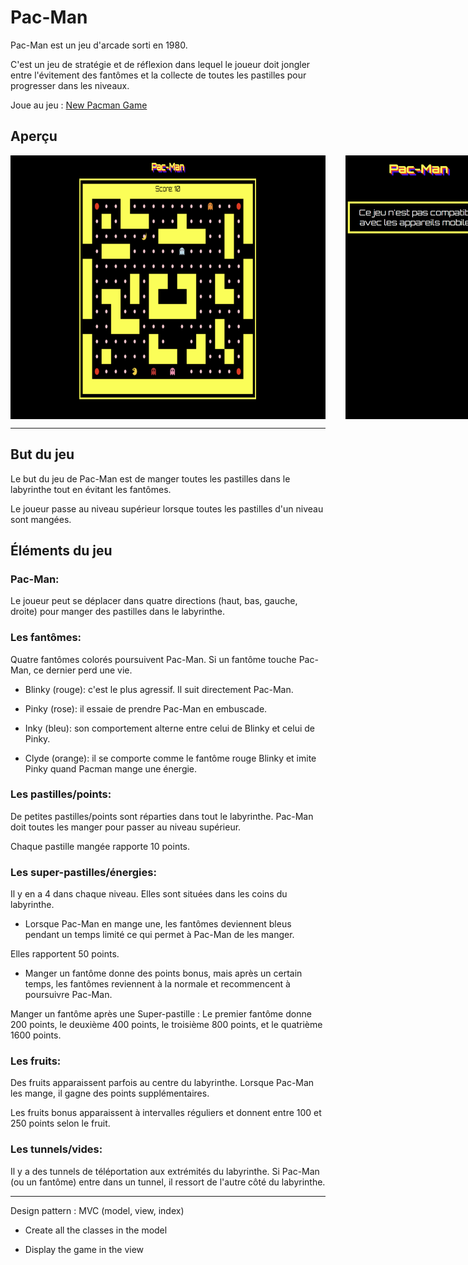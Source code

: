 # Pac-Man

Pac-Man est un jeu d'arcade sorti en 1980. 

C'est un jeu de stratégie et de réflexion dans lequel le joueur doit jongler entre l'évitement des fantômes et la collecte de toutes les pastilles pour progresser dans les niveaux.

Joue au jeu : [New Pacman Game](https://new-pacman-game.netlify.app/)


## Aperçu 

<div style="display: flex; gap: 2rem;">
  <img src="./assets/images/pacman_desktop.svg" alt="Aperçu du jeu sur desktop" style="max-width: 100%;  height: auto;" />
  <img src="./assets/images/pacman_mobile.svg" alt="Aperçu du jeu sur mobile - non jouable" style="max-width: 100%; height: auto;" />
</div>

---- 

## But du jeu 

Le but du jeu de Pac-Man est de manger toutes les pastilles dans le labyrinthe tout en évitant les fantômes. 

Le joueur passe au niveau supérieur lorsque toutes les pastilles d'un niveau sont mangées. 



## Éléments du jeu


### Pac-Man: 

Le joueur peut se déplacer dans quatre directions (haut, bas, gauche, droite) pour manger des pastilles dans le labyrinthe.


### Les fantômes: 

Quatre fantômes colorés poursuivent Pac-Man. Si un fantôme touche Pac-Man, ce dernier perd une vie.

- Blinky (rouge): c'est le plus agressif. Il suit directement Pac-Man.

- Pinky (rose): il essaie de prendre Pac-Man en embuscade.

- Inky (bleu): son comportement alterne entre celui de Blinky et celui de Pinky. 

- Clyde (orange): il se comporte comme le fantôme rouge Blinky et imite Pinky quand Pacman mange une énergie. 


### Les pastilles/points:

De petites pastilles/points sont réparties dans tout le labyrinthe. Pac-Man doit toutes les manger pour passer au niveau supérieur.

Chaque pastille mangée rapporte 10 points.


### Les super-pastilles/énergies:

Il y en a 4 dans chaque niveau. Elles sont situées dans les coins du labyrinthe. 

- Lorsque Pac-Man en mange une, les fantômes deviennent bleus pendant un temps limité ce qui permet à Pac-Man de les manger. 

Elles rapportent 50 points.

- Manger un fantôme donne des points bonus, mais après un certain temps, les fantômes reviennent à la normale et recommencent à poursuivre Pac-Man.

Manger un fantôme après une Super-pastille : Le premier fantôme donne 200 points, le deuxième 400 points, le troisième 800 points, et le quatrième 1600 points.


### Les fruits: 

Des fruits apparaissent parfois au centre du labyrinthe. Lorsque Pac-Man les mange, il gagne des points supplémentaires.

Les fruits bonus apparaissent à intervalles réguliers et donnent entre 100 et 250 points selon le fruit.


### Les tunnels/vides:

Il y a des tunnels de téléportation aux extrémités du labyrinthe. Si Pac-Man (ou un fantôme) entre dans un tunnel, il ressort de l'autre côté du labyrinthe.


_______________________________________________________


Design pattern : MVC (model, view, index)

- Create all the classes in the model

- Display the game in the view

